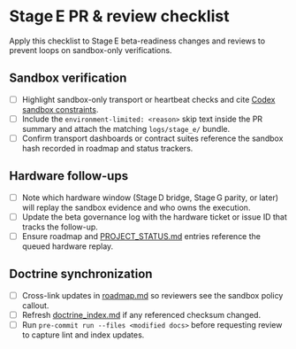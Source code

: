 # Stage E PR & review checklist

Apply this checklist to Stage E beta-readiness changes and reviews to prevent
loops on sandbox-only verifications.

## Sandbox verification
- [ ] Highlight sandbox-only transport or heartbeat checks and cite [Codex sandbox constraints](../The_Absolute_Protocol.md#codex-sandbox-constraints).
- [ ] Include the `environment-limited: <reason>` skip text inside the PR summary and attach the matching `logs/stage_e/` bundle.
- [ ] Confirm transport dashboards or contract suites reference the sandbox hash recorded in roadmap and status trackers.

## Hardware follow-ups
- [ ] Note which hardware window (Stage D bridge, Stage G parity, or later) will replay the sandbox evidence and who owns the execution.
- [ ] Update the beta governance log with the hardware ticket or issue ID that tracks the follow-up.
- [ ] Ensure roadmap and [PROJECT_STATUS.md](../PROJECT_STATUS.md#stage-e-beta-readiness-snapshot) entries reference the queued hardware replay.

## Doctrine synchronization
- [ ] Cross-link updates in [roadmap.md](../roadmap.md#codex-sandbox-constraints) so reviewers see the sandbox policy callout.
- [ ] Refresh [doctrine_index.md](../doctrine_index.md) if any referenced checksum changed.
- [ ] Run `pre-commit run --files <modified docs>` before requesting review to capture lint and index updates.
